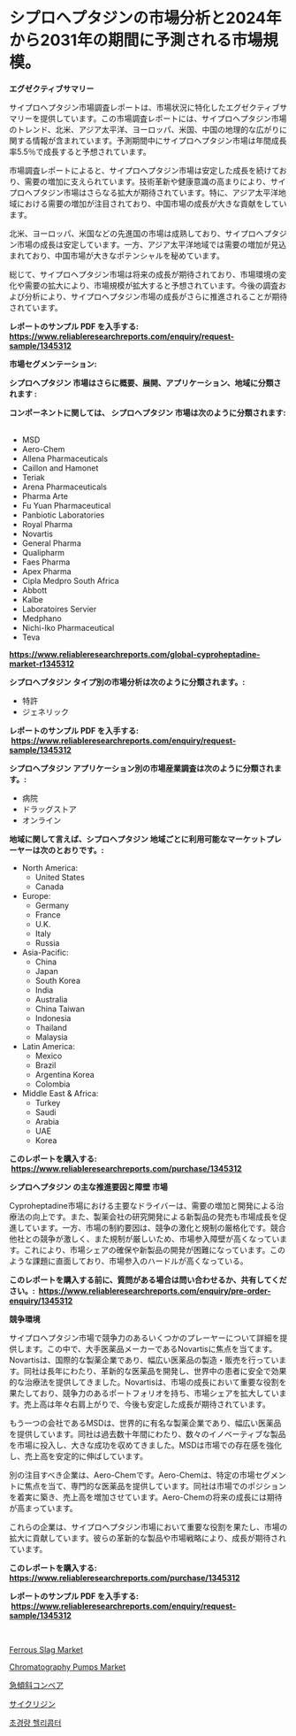 <p><h1>シプロヘプタジンの市場分析と2024年から2031年の期間に予測される市場規模。</h1></p><p><strong>エグゼクティブサマリー</strong></p>
<p><p>サイプロヘプタジン市場調査レポートは、市場状況に特化したエグゼクティブサマリーを提供しています。この市場調査レポートには、サイプロヘプタジン市場のトレンド、北米、アジア太平洋、ヨーロッパ、米国、中国の地理的な広がりに関する情報が含まれています。予測期間中にサイプロヘプタジン市場は年間成長率5.5％で成長すると予想されています。</p><p>市場調査レポートによると、サイプロヘプタジン市場は安定した成長を続けており、需要の増加に支えられています。技術革新や健康意識の高まりにより、サイプロヘプタジン市場はさらなる拡大が期待されています。特に、アジア太平洋地域における需要の増加が注目されており、中国市場の成長が大きな貢献をしています。</p><p>北米、ヨーロッパ、米国などの先進国の市場は成熟しており、サイプロヘプタジン市場の成長は安定しています。一方、アジア太平洋地域では需要の増加が見込まれており、中国市場が大きなポテンシャルを秘めています。</p><p>総じて、サイプロヘプタジン市場は将来の成長が期待されており、市場環境の変化や需要の拡大により、市場規模が拡大すると予想されています。今後の調査および分析により、サイプロヘプタジン市場の成長がさらに推進されることが期待されています。</p></p>
<p><strong>レポートのサンプル PDF を入手する: <a href="https://www.reliableresearchreports.com/enquiry/request-sample/1345312">https://www.reliableresearchreports.com/enquiry/request-sample/1345312</a></strong></p>
<p><strong>市場セグメンテーション:</strong></p>
<p><strong> シプロヘプタジン 市場はさらに概要、展開、アプリケーション、地域に分類されます :</strong></p>
<p><strong>コンポーネントに関しては、 シプロヘプタジン 市場は次のように分類されます: &nbsp;</strong></p>
<p><ul><li>MSD</li><li>Aero-Chem</li><li>Allena Pharmaceuticals</li><li>Caillon and Hamonet</li><li>Teriak</li><li>Arena Pharmaceuticals</li><li>Pharma Arte</li><li>Fu Yuan Pharmaceutical</li><li>Panbiotic Laboratories</li><li>Royal Pharma</li><li>Novartis</li><li>General Pharma</li><li>Qualipharm</li><li>Faes Pharma</li><li>Apex Pharma</li><li>Cipla Medpro South Africa</li><li>Abbott</li><li>Kalbe</li><li>Laboratoires Servier</li><li>Medphano</li><li>Nichi-Iko Pharmaceutical</li><li>Teva</li></ul></p>
<p><strong><a href="https://www.reliableresearchreports.com/global-cyproheptadine-market-r1345312">https://www.reliableresearchreports.com/global-cyproheptadine-market-r1345312</a></strong></p>
<p><strong> シプロヘプタジン タイプ別の市場分析は次のように分類されます。:</strong></p>
<p><ul><li>特許</li><li>ジェネリック</li></ul></p>
<p><strong>レポートのサンプル PDF を入手する: &nbsp;<a href="https://www.reliableresearchreports.com/enquiry/request-sample/1345312">https://www.reliableresearchreports.com/enquiry/request-sample/1345312</a></strong></p>
<p><strong> シプロヘプタジン アプリケーション別の市場産業調査は次のように分類されます。:</strong></p>
<p><ul><li>病院</li><li>ドラッグストア</li><li>オンライン</li></ul></p>
<p><strong>地域に関して言えば、シプロヘプタジン 地域ごとに利用可能なマーケットプレーヤーは次のとおりです。:</strong></p>
<p><ul>
    <li>
        North America:
        <ul>
            <li>United States</li>
            <li>Canada</li>
        </ul>
    </li>
    <li>
        Europe:
        <ul>
            <li>Germany</li>
            <li>France</li>
            <li>U.K.</li>
            <li>Italy</li>
            <li>Russia</li>
        </ul>
    </li>
    <li>
        Asia-Pacific:
        <ul>
            <li>China</li>
            <li>Japan</li>
            <li>South Korea</li>
            <li>India</li>
            <li>Australia</li>
            <li>China Taiwan</li>
            <li>Indonesia</li>
            <li>Thailand</li>
            <li>Malaysia</li>
        </ul>
    </li>
    <li>
        Latin America:
        <ul>
            <li>Mexico</li>
            <li>Brazil</li>
            <li>Argentina Korea</li>
            <li>Colombia</li>
        </ul>
    </li>
    <li>
        Middle East & Africa:
        <ul>
            <li>Turkey</li>
            <li>Saudi</li>
            <li>Arabia</li>
            <li>UAE</li>
            <li>Korea</li>
        </ul>
    </li>
    </ul></p>
<p><strong>このレポートを購入する: &nbsp;<a href="https://www.reliableresearchreports.com/purchase/1345312">https://www.reliableresearchreports.com/purchase/1345312</a></strong></p>
<p><strong>シプロヘプタジン の主な推進要因と障壁 市場</strong></p>
<p><p>Cyproheptadine市場における主要なドライバーは、需要の増加と開発による治療法の向上です。また、製薬会社の研究開発による新製品の発売も市場成長を促進しています。一方、市場の制約要因は、競争の激化と規制の厳格化です。競合他社との競争が激しく、また規制が厳しいため、市場参入障壁が高くなっています。これにより、市場シェアの確保や新製品の開発が困難になっています。このような課題に直面しており、市場参入のハードルが高くなっている。</p></p>
<p><strong>このレポートを購入する前に、質問がある場合は問い合わせるか、共有してください。:&nbsp; <a href="https://www.reliableresearchreports.com/enquiry/pre-order-enquiry/1345312">https://www.reliableresearchreports.com/enquiry/pre-order-enquiry/1345312</a></strong></p>
<p><strong>競争環境</strong></p>
<p><p>サイプロヘプタジン市場で競争力のあるいくつかのプレーヤーについて詳細を提供します。この中で、大手医薬品メーカーであるNovartisに焦点を当てます。Novartisは、国際的な製薬企業であり、幅広い医薬品の製造・販売を行っています。同社は長年にわたり、革新的な医薬品を開発し、世界中の患者に安全で効果的な治療法を提供してきました。Novartisは、市場の成長において重要な役割を果たしており、競争力のあるポートフォリオを持ち、市場シェアを拡大しています。売上高は年々右肩上がりで、今後も安定した成長が期待されています。</p><p>もう一つの会社であるMSDは、世界的に有名な製薬企業であり、幅広い医薬品を提供しています。同社は過去数十年間にわたり、数々のイノベーティブな製品を市場に投入し、大きな成功を収めてきました。MSDは市場での存在感を強化し、売上高を安定的に伸ばしています。</p><p>別の注目すべき企業は、Aero-Chemです。Aero-Chemは、特定の市場セグメントに焦点を当て、専門的な医薬品を提供しています。同社は市場でのポジションを着実に築き、売上高を増加させています。Aero-Chemの将来の成長には期待が高まっています。</p><p>これらの企業は、サイプロヘプタジン市場において重要な役割を果たし、市場の拡大に貢献しています。彼らの革新的な製品や市場戦略により、成長が期待されています。</p></p>
<p><strong>このレポートを購入する: &nbsp; <a href="https://www.reliableresearchreports.com/purchase/1345312">https://www.reliableresearchreports.com/purchase/1345312</a></strong></p>
<p><strong>レポートのサンプル PDF を入手する: &nbsp;<a href="https://www.reliableresearchreports.com/enquiry/request-sample/1345312">https://www.reliableresearchreports.com/enquiry/request-sample/1345312</a></strong><strong></strong></p>
<p>&nbsp;</p>
<p><p><a href="https://issuu.com/reportprime-2/docs/ferrous-slag-market-size-2030.pptx">Ferrous Slag Market</a></p><p><a href="https://view.publitas.com/reportprime-1/chromatography-pumps-market-research-report-provides-thorough-industry-overview-which-offers-an-in-depth-analysis-of-product-trends-and-new-market-divisions/">Chromatography Pumps Market</a></p><p><a href="https://medium.com/@jacksonwiza1924/%E6%80%A5%E6%BF%80%E3%81%AA%E5%82%BE%E6%96%9C%E3%82%B3%E3%83%B3%E3%83%99%E3%82%A2%E5%B8%82%E5%A0%B4%E3%81%AE%E6%B4%9E%E5%AF%9F-%E5%B8%82%E5%A0%B4%E5%8B%95%E5%90%91-%E6%88%90%E9%95%B7-2024%E5%B9%B4%E3%81%8B%E3%82%892031%E5%B9%B4%E3%81%BE%E3%81%A7%E3%81%AE%E4%BA%88%E6%B8%AC-18d1a82b80a7">急傾斜コンベア</a></p><p><a href="https://github.com/AaronVargas43/Market-Research-Report-List-1/blob/main/526630720193.md">サイクリジン</a></p><p><a href="https://github.com/Howaoole34545/Market-Research-Report-List-1/blob/main/650589518434.md">초경량 헬리콥터</a></p></p>